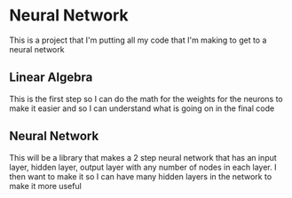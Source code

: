 # Neural Network
This is a project that I'm putting all my code that I'm making to get to a neural network


## Linear Algebra
This is the first step so I can do the math for the weights for the neurons to make it easier
and so I can understand what is going on in the final code

## Neural Network
This will be a library that makes a 2 step neural network that has an input layer, hidden layer, output layer
with any number of nodes in each layer.
I then want to make it so I can have many hidden layers in the network to make it more useful
